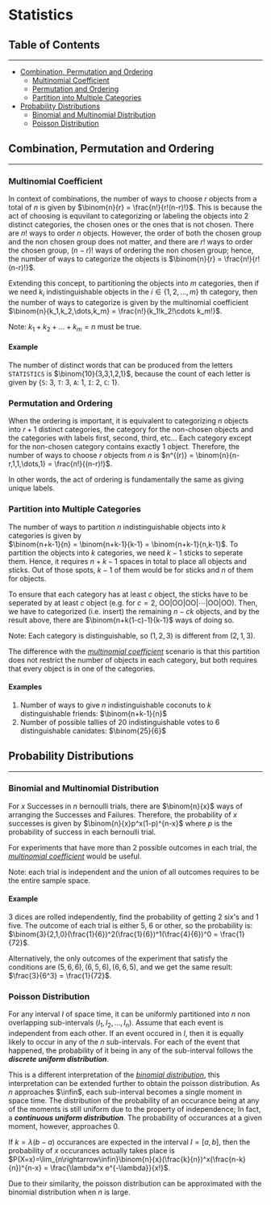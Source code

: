 # Statistics

## Table of Contents

---

- [Combination, Permutation and Ordering](#combination-permutation-and-ordering)
  - [Multinomial Coefficient](#multinomial-coefficient)
  - [Permutation and Ordering](#permutation-and-ordering)
  - [Partition into Multiple Categories](#partition-into-multiple-categories)
- [Probability Distributions](#probability-distributions)
  - [Binomial and Multinomial Distribution](#binomial-and-multinomial-distribution)
  - [Poisson Distribution](#poisson-distribution)

## Combination, Permutation and Ordering

---

### Multinomial Coefficient

In context of combinations, the number of ways to choose $r$ objects from a total of $n$ is given by $\binom{n}{r} = \frac{n!}{r!(n-r)!}$. This is because the act of choosing is equvilant to categorizing or labeling the objects into 2 distinct categories, the chosen ones or the ones that is not chosen. There are $n!$ ways to order $n$ objects. However, the order of both the chosen group and the non chosen group does not matter, and there are $r!$ ways to order the chosen group, $(n-r)!$ ways of ordering the non chosen group; hence, the number of ways to categorize the objects is $\binom{n}{r} = \frac{n!}{r!(n-r)!}$.

Extending this concept, to partitioning the objects into $m$ categories, then if we need $k_i$ indistinguishable objects in the $i\in\{1,2,\dots,m\}$ th category, then the number of ways to categorize is given by the multinomial coefficient $\binom{n}{k_1,k_2,\dots,k_m} = \frac{n!}{k_1!k_2!\cdots k_m!}$.

Note: $k_1 + k_2 + \dots + k_m = n$ must be true.

#### Example

The number of distinct words that can be produced from the letters `STATISTICS` is $\binom{10}{3,3,1,2,1}$, because the count of each letter is given by {`S`: 3, `T`: 3, `A`: 1, `I`: 2, `C`: 1}.

### Permutation and Ordering

When the ordering is important, it is equivalent to categorizing $n$ objects into $r+1$ distinct categories, the category for the non-chosen objects and the categories with labels first, second, third, etc... Each category except for the non-chosen category contains exactly 1 object. Therefore, the number of ways to choose $r$ objects from $n$ is $n^{(r)} = \binom{n}{n-r,1,1,\dots,1} = \frac{n!}{(n-r)!}$.

In other words, the act of ordering is fundamentally the same as giving unique labels.

### Partition into Multiple Categories

The number of ways to partition $n$ indistinguishable objects into $k$ categories is given by \
$\binom{n+k-1}{n} = \binom{n+k-1}{k-1} = \binom{n+k-1}{n,k-1}$. To partition the objects into $k$ categories, we need $k-1$ sticks to seperate them. Hence,  it requires $n+k-1$ spaces in total to place all objects and sticks. Out of those spots, $k-1$ of them would be for sticks and $n$ of them for objects.

To ensure that each category has at least $c$ object, the sticks have to be seperated by at least $c$ object (e.g. for $c=2$, $\mathrm{OO}|\mathrm{OO}|\mathrm{OO}|\cdots|\mathrm{OO}|\mathrm{OO}$). Then, we have to categorized (i.e. insert) the remaining $n-ck$ objects, and by the result above, there are $\binom{n+k(1-c)-1}{k-1}$ ways of doing so.

Note: Each category is distinguishable, so $(1, 2, 3)$ is different from $(2, 1, 3)$.

The difference with the *[multinomial coefficient](#multinomial-coefficient)* scenario is that this partition does not restrict the number of objects in each category, but both requires that every object is in one of the categories.

#### Examples

1. Number of ways to give $n$ indistinguishable coconuts to $k$ distinguishable friends:
$\binom{n+k-1}{n}$
2. Number of possible tallies of 20 indistinguishable votes to 6 distinguishable canidates:
$\binom{25}{6}$

## Probability Distributions

---

### Binomial and Multinomial Distribution

For $x$ Successes in $n$ bernoulli trials, there are $\binom{n}{x}$ ways of arranging the Successes and Failures. Therefore, the probability of $x$ successes is given by $\binom{n}{x}p^x(1-p)^{n-x}$ where $p$ is the probability of success in each bernoulli trial.

For experiments that have more than 2 possible outcomes in each trial, the *[multinomial coefficient](#multinomial-coefficient)* would be useful.

Note: each trial is independent and the union of all outcomes requires to be the entire sample space.

#### Example

3 dices are rolled independently, find the probability of getting 2 six's and 1 five.
The outcome of each trial is either 5, 6 or other, so the probability is:
$\binom{3}{2,1,0}(\frac{1}{6})^2(\frac{1}{6})^1(\frac{4}{6})^0 = \frac{1}{72}$.

Alternatively, the only outcomes of the experiment that satisfy the conditions are $(5, 6, 6), (6, 5, 6), (6, 6, 5)$, and we get the same result: $\frac{3}{6^3} = \frac{1}{72}$.

### Poisson Distribution

For any interval $I$ of space time, it can be uniformly partitioned into $n$ non overlapping sub-intervals ($I_1,I_2,\dots,I_n$). Assume that each event is independent from each other. If an event occured in $I$, then it is equally likely to occur in any of the $n$ sub-intervals. For each of the event that happened, the probability of it being in any of the sub-interval follows the ***discrete uniform distribution***.

This is a different interpretation of the *[binomial distribution](#binomial-and-multinomial-distribution)*, this interpretation can be extended further to obtain the poisson distribution. As $n$ approaches $\infin$, each sub-interval becomes a single moment in space time. The distribution of the probability of an occurance being at any of the moments is still uniform due to the property of independence; In fact, a ***continuous uniform distribution***. The probability of occurances at a given moment, however, approaches 0.

If $k=\lambda (b-a)$ occurances are expected in the interval $I=[a,b]$, then the probability of $x$ occurances actually takes place is $P(X=x)=\lim_{n\rightarrow\infin}\binom{n}{x}(\frac{k}{n})^x(\frac{n-k}{n})^{n-x} = \frac{\lambda^x e^{-\lambda}}{x!}$.

Due to their similarity, the poisson distribution can be approximated with the binomial distribution when $n$ is large.

